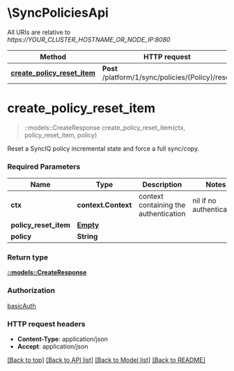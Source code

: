 # \SyncPoliciesApi

All URIs are relative to *https://YOUR_CLUSTER_HOSTNAME_OR_NODE_IP:8080*

Method | HTTP request | Description
------------- | ------------- | -------------
[**create_policy_reset_item**](SyncPoliciesApi.md#create_policy_reset_item) | **Post** /platform/1/sync/policies/{Policy}/reset | 


# **create_policy_reset_item**
> ::models::CreateResponse create_policy_reset_item(ctx, policy_reset_item, policy)


Reset a SyncIQ policy incremental state and force a full sync/copy.

### Required Parameters

Name | Type | Description  | Notes
------------- | ------------- | ------------- | -------------
 **ctx** | **context.Context** | context containing the authentication | nil if no authentication
  **policy_reset_item** | [**Empty**](Empty.md)|  | 
  **policy** | **String**|  | 

### Return type

[**::models::CreateResponse**](CreateResponse.md)

### Authorization

[basicAuth](../README.md#basicAuth)

### HTTP request headers

 - **Content-Type**: application/json
 - **Accept**: application/json

[[Back to top]](#) [[Back to API list]](../README.md#documentation-for-api-endpoints) [[Back to Model list]](../README.md#documentation-for-models) [[Back to README]](../README.md)

